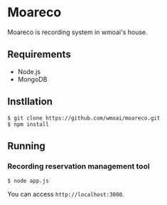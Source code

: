 # Moareco

Moareco is recording system in wmoai's house.

## Requirements

- Node.js
- MongoDB

## Instllation

```
$ git clone https://github.com/wmoai/moareco.git
$ npm install
```

## Running

### Recording reservation management tool

```
$ node app.js
```

You can access `http://localhost:3000`.

